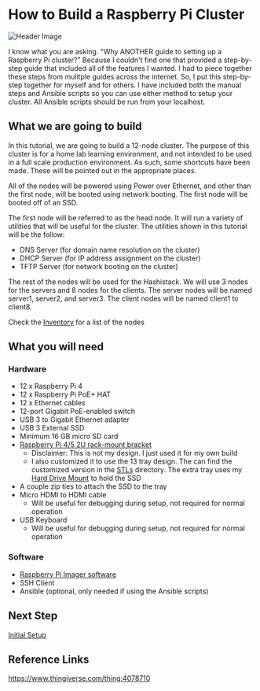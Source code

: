 # How to Build a Raspberry Pi Cluster

![Header Image](images/header.png)

I know what you are asking. "Why ANOTHER guide to setting up a Raspberry
Pi cluster?" Because I couldn't find one that provided a step-by-step
guide that included all of the features I wanted. I had to piece together
these steps from mulitple guides across the internet. So, I put this
step-by-step together for myself and for others. I have included both
the manual steps and Ansible scripts so you can use either method to
setup your cluster. All Ansible scripts should be run from your localhost.

## What we are going to build

In this tutorial, we are going to build a 12-node cluster. The purpose
of this cluster is for a home lab learning environment, and not intended
to be used in a full scale production environment. As such, some shortcuts
have been made. These will be pointed out in the appropriate places.

All of the nodes will be powered using Power over Ethernet, and other
than the first node, will be booted using network booting. The first node
will be booted off of an SSD.

The first node will be referred to as the head node. It will run a
variety of utilities that will be useful for the cluster. The utilities
shown in this tutorial will be the follow:

-   DNS Server (for domain name resolution on the cluster)
-   DHCP Server (for IP address assignment on the cluster)
-   TFTP Server (for network booting on the cluster)

The rest of the nodes will be used for the Hashistack. We will use 3 nodes
for the servers and 8 nodes for the clients. The server
nodes will be named server1, server2, and server3. The client nodes will
be named client1 to client8.

Check the [Inventory](../inventory.yaml) for a list of the nodes

## What you will need

### Hardware

-   12 x Raspberry Pi 4
-   12 x Raspberry Pi PoE+ HAT
-   12 x Ethernet cables
-   12-port Gigabit PoE-enabled switch
-   USB 3 to Gigabit Ethernet adapter
-   USB 3 External SSD
-   Minimum 16 GB micro SD card
-   [Raspberry Pi 4/5 2U rack-mount bracket](https://www.thingiverse.com/thing:4078710)
    -   Disclaimer: This is not my design. I just used it for my own build
    -   I also customized it to use the 13 tray design. The can find the
        customized version in the [STLs](../STLs/) directory. The extra
        tray uses my [Hard Drive Mount](../STLs/raspberry-pi-rack-tray-ssd.stl)
        to hold the SSD
-   A couple zip ties to attach the SSD to the tray
-   Micro HDMI to HDMI cable
    -   Will be useful for debugging during setup, not required for normal operation
-   USB Keyboard
    -   Will be useful for debugging during setup, not required for normal operation

### Software

-   [Raspberry Pi Imager software](https://www.raspberrypi.com/software/)
-   SSH Client
-   Ansible (optional, only needed if using the Ansible scripts)

## Next Step

[Initial Setup](01_initial_setup.md)

## Reference Links

https://www.thingiverse.com/thing:4078710
